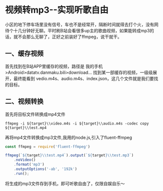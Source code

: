 # 视频转mp3--实现听歌自由
小区的地下停车场里没有信号，车也不是经常开，隔断时间就得去打个火，没有网待个十几分钟好无聊。平时刷B站会看很多up主的歌曲视频，如果能转成mp3的话，就不会那么无聊了，正好之前装好了ffmpeg，说干就干。
## 一、缓存视频
首先找到在B站APP里缓存的视频，路径是 我的手机>Android>datatv.danmaku.bili>download... 找到某一部缓存的视频，一级级展开，最终能看到 vedio.m4s、audio.m4s、index.json，这几个文件就是我们要找的目标。
## 二、视频转换
首先将目标文件转换成mp4文件
```shell
ffmpeg -i ${target}\\video.m4s -i ${target}\\audio.m4s -codec copy ${target}\\test.mp4
```
再将mp4文件转换成mp3文件,我用的node.js,引入了fluent-ffmpeg
```javascript
const ffmpeg = require('fluent-ffmpeg')

ffmpeg(`${target}\\test.mp4`).output(`${target}\\test.mp3`)
    .noVideo()
    .format('mp3')
    .outputOptions('-ab', '192k')
    .run();
```
将生成的mp3文件存到手机，即可听歌自由了，仅限自娱自乐～